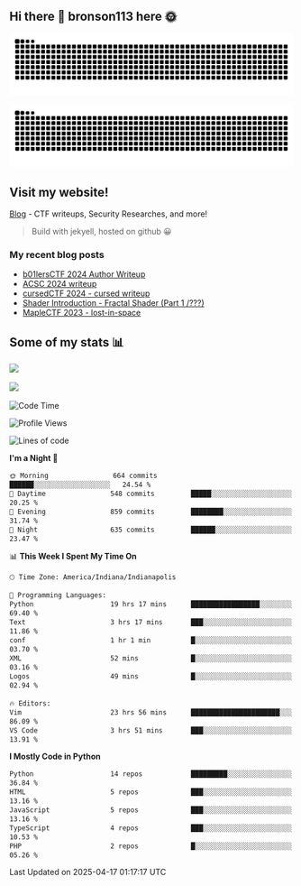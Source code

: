 ## Hi there 👋 bronson113 here 🌞
<div align="center">

![GitHub Snake Light](https://raw.githubusercontent.com/bronson113/bronson113/snake/github-snake.svg#gh-light-mode-only)

![GitHub Snake dark](https://raw.githubusercontent.com/bronson113/bronson113/snake/github-snake-dark.svg#gh-dark-mode-only)

</div>

## Visit my website!
[Blog](https://bronson113.github.io/) - CTF writeups, Security Researches, and more! 

> Build with jekyell, hosted on github 😀

### My recent blog posts

<!-- BLOG-POST-LIST:START -->
- [b01lersCTF 2024 Author Writeup](http://blog.bronson113.org/2024/04/15/b01lersctf-2024-author-writeup.html)
- [ACSC 2024 writeup](http://blog.bronson113.org/2024/04/03/acsc-2024-writeup.html)
- [cursedCTF 2024 - cursed writeup](http://blog.bronson113.org/2024/04/03/cursed.html)
- [Shader Introduction - Fractal Shader &lpar;Part 1 /???&rpar;](http://blog.bronson113.org/2024/03/12/shader-introduction-fractal-shader-part-1.html)
- [MapleCTF 2023 - lost-in-space](http://blog.bronson113.org/2023/10/03/maplectf-2023-lost-in-space.html)
<!-- BLOG-POST-LIST:END -->

## Some of my stats 📊
![](https://github-readme-stats-sigma-five.vercel.app/api?username=bronson113&theme=transparent&show_icons=true)

![](https://github-readme-stats-sigma-five.vercel.app/api/top-langs/?username=bronson113&theme=transparent&layout=compact&card_width=445)



<!--START_SECTION:waka-->
![Code Time](http://img.shields.io/badge/Code%20Time-1%2C187%20hrs%2030%20mins-blue)

![Profile Views](http://img.shields.io/badge/Profile%20Views-0-blue)

![Lines of code](https://img.shields.io/badge/From%20Hello%20World%20I%27ve%20Written-2.7%20million%20lines%20of%20code-blue)

**I'm a Night 🦉** 

```text
🌞 Morning                664 commits         ██████░░░░░░░░░░░░░░░░░░░   24.54 % 
🌆 Daytime                548 commits         █████░░░░░░░░░░░░░░░░░░░░   20.25 % 
🌃 Evening                859 commits         ████████░░░░░░░░░░░░░░░░░   31.74 % 
🌙 Night                  635 commits         ██████░░░░░░░░░░░░░░░░░░░   23.47 % 
```


📊 **This Week I Spent My Time On** 

```text
🕑︎ Time Zone: America/Indiana/Indianapolis

💬 Programming Languages: 
Python                   19 hrs 17 mins      █████████████████░░░░░░░░   69.40 % 
Text                     3 hrs 17 mins       ███░░░░░░░░░░░░░░░░░░░░░░   11.86 % 
conf                     1 hr 1 min          █░░░░░░░░░░░░░░░░░░░░░░░░   03.70 % 
XML                      52 mins             █░░░░░░░░░░░░░░░░░░░░░░░░   03.16 % 
Logos                    49 mins             █░░░░░░░░░░░░░░░░░░░░░░░░   02.94 % 

🔥 Editors: 
Vim                      23 hrs 56 mins      ██████████████████████░░░   86.09 % 
VS Code                  3 hrs 51 mins       ███░░░░░░░░░░░░░░░░░░░░░░   13.91 % 
```

**I Mostly Code in Python** 

```text
Python                   14 repos            █████████░░░░░░░░░░░░░░░░   36.84 % 
HTML                     5 repos             ███░░░░░░░░░░░░░░░░░░░░░░   13.16 % 
JavaScript               5 repos             ███░░░░░░░░░░░░░░░░░░░░░░   13.16 % 
TypeScript               4 repos             ███░░░░░░░░░░░░░░░░░░░░░░   10.53 % 
PHP                      2 repos             █░░░░░░░░░░░░░░░░░░░░░░░░   05.26 % 
```




 Last Updated on 2025-04-17 01:17:17 UTC
<!--END_SECTION:waka-->
